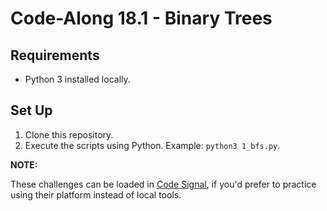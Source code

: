 # Code-Along 18.1 - Binary Trees

## Requirements

- Python 3 installed locally.

## Set Up

1. Clone this repository.
2. Execute the scripts using Python. Example: `python3 1_bfs.py`.

**NOTE:**

These challenges can be loaded in [Code Signal](https://codesignal.com/), if you'd prefer to practice using their platform instead of local tools.
